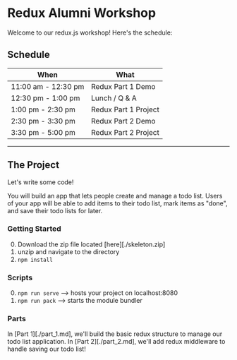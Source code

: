 # Redux Alumni Workshop

Welcome to our redux.js workshop! Here's the schedule:

## Schedule

When                | What
--------------------|---------------------
11:00 am - 12:30 pm | Redux Part 1 Demo
12:30 pm - 1:00 pm  | Lunch / Q & A
1:00 pm - 2:30 pm   | Redux Part 1 Project
2:30 pm - 3:30 pm   | Redux Part 2 Demo
3:30 pm - 5:00 pm   | Redux Part 2 Project

---

## The Project

Let's write some code!

You will build an app that lets people create and manage a todo list. Users of your app will be able to add items to their todo list, mark items as "done", and save their todo lists for later.

### Getting Started

  0. Download the zip file located [here][./skeleton.zip]
  0. unzip and navigate to the directory
  0. `npm install`

### Scripts
  0. `npm run serve` --> hosts your project on localhost:8080
  0. `npm run pack` --> starts the module bundler

### Parts

In [Part 1][./part_1.md], we'll build the basic redux structure to manage our todo list application.
In [Part 2][./part_2.md], we'll add redux middleware to handle saving our todo list!
